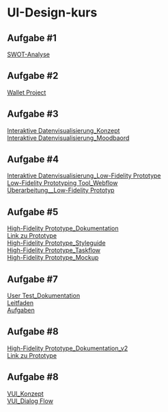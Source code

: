 # UI-Design-kurs

## Aufgabe #1
<a href="https://xd.adobe.com/view/2d13d850-cecd-4bc1-8800-45294b9f52cb-7840/?fullscreen&hints=off">SWOT-Analyse</a>

## Aufgabe #2
<a href="./Wallet Projekt_Dokumentation.pdf">Wallet Project</a>

## Aufgabe #3
<a href="./Konzept_Interaktive Datenvisualisierung.pdf">Interaktive Datenvisualisierung_Konzept</a><br>
<a href="./Moodbaord_Interaktive Datenvisualisierung.pdf">Interaktive Datenvisualisierung_Moodbaord</a>

## Aufgabe #4
<a href="./Low-Fidelity Prototyp_Datenvisualisierung.pdf">Interaktive Datenvisualisierung_Low-Fidelity Prototype</a><br>
<a href="./Webflow_von_Daniel_Apfel.pdf">Low-Fidelity Prototyping Tool_Webflow</a><br>
<a href="./Low-Fidelity Prototyp_Datenvisualisierung_2.0.pdf">Überarbeitung__Low-Fidelity Prototyp</a>

## Aufgabe #5
<a href="./Car Dashboard_Dokumentation.pdf">High-Fidelity Prototype_Dokumentation</a><br>
<a href="https://xd.adobe.com/view/9d0f6ecf-3cc0-4113-aff9-e0a49bc3429e-c85c/?fullscreen">Link zu Prototype</a><br>
<a href="./Car Dashboard_Styleguide.png">High-Fidelity Prototype_Styleguide</a><br>
<a href="./Car Dashboard_Task Flow.jpg">High-Fidelity Prototype_Taskflow</a><br>
<a href="./Car Dashboard_Mockup.jpg">High-Fidelity Prototype_Mockup</a><br>

## Aufgabe #7
<a href="./User Test_Dokumentation.pdf">User Test_Dokumentation</a><br>
<a href="./Leitfaden.pdf">Leitfaden</a><br>
<a href="./User Test_Aufgaben.pdf">Aufgaben</a><br>

## Aufgabe #8
<a href="./Car Dashboard_Dokumentation_v2.pdf">High-Fidelity Prototype_Dokumentation_v2</a><br>
<a href="https://xd.adobe.com/view/62ba77cc-7e8d-45fd-81f7-405043369844-37e9/?fullscreen">Link zu Prototype</a><br>

## Aufgabe #8
<a href="./VUI_Konzept.pdf">VUI_Konzept</a><br>
<a href="./Dialog Flow.jpg">VUI_Dialog Flow</a><br>